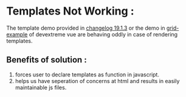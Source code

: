 # Templates Not Working :

The template demo provided in [changelog 19.1.3](https://supportcenter.devexpress.com/ticket/details/BC5079/vue-components-the-new-structure-for-the-slot-scope-in-component-templates)
or the demo in [grid-example](https://github.com/DevExpress/devextreme-vue/blob/master/example/components/grid-example.vue) of devextreme vue are behaving oddly in case of rendering templates.

## Benefits of solution :
1. forces user to declare templates as function in javascript.
2. helps us have seperation of concerns at html and results in easily maintainable js files.